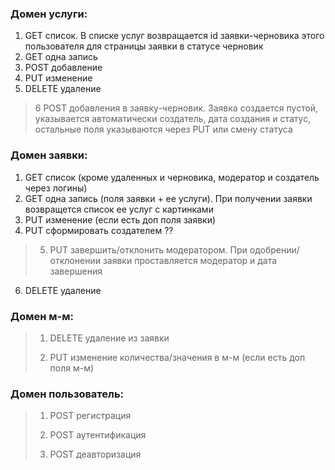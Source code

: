 ### Домен услуги:

1. GET список. В списке услуг возвращается id заявки-черновика этого пользователя для страницы заявки в статусе черновик 
2. GET одна запись
3. POST добавление
4. PUT изменение
5. DELETE удаление
> 6 POST добавления в заявку-черновик. Заявка создается пустой, указывается автоматически создатель, дата создания и статус, остальные поля указываются через PUT или смену статуса

### Домен заявки:

1. GET список (кроме удаленных и черновика, модератор и создатель через логины)
2. GET одна запись (поля заявки + ее услуги). При получении заявки возвращется список ее услуг с картинками
3. PUT изменение (если есть доп поля заявки)
4. PUT сформировать создателем ??
> 5. PUT завершить/отклонить модератором. При одобрении/отклонении заявки проставляется модератор и дата завершения
6. DELETE удаление

### Домен м-м:

> 1. DELETE удаление из заявки
>
> 2. PUT изменение количества/значения в м-м (если есть доп поля м-м)

### Домен пользователь:

> 1. POST регистрация
> 
> 2. POST аутентификация
> 
> 3. POST деавторизация
